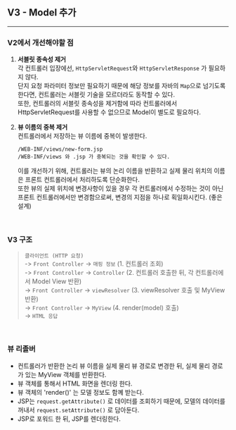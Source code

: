 V3 - Model 추가
---
***

### V2에서 개선해야할 점
1. <b>서블릿 종속성 제거</b>  
   각 컨트롤러 입장에선, <code>HttpServletRequest</code>와 <code>HttpServletResponse</code> 가 필요하지 않다.  
   단지 요청 파라미터 정보만 필요하기 때문에 해당 정보를 자바의 <code>Map</code>으로 넘기도록 한다면, 
   컨트롤러는 서블릿 기술을 모르더라도 동작할 수 있다.  
   또한, 컨트롤러의 서블릿 종속성을 제거함에 따라 컨트롤러에서 HttpServletRequest를 사용할 수 없으므로 
   Model이 별도로 필요하다.


2. <b>뷰 이름의 중복 제거</b>  
    컨트롤러에서 저장하는 뷰 이름에 중복이 발생한다.
   ~~~
   /WEB-INF/views/new-form.jsp
   /WEB-INF/views 와 .jsp 가 중복되는 것을 확인할 수 있다.
   ~~~
   이를 개선하기 위해, 컨트롤러는 뷰의 논리 이름을 반환하고 
   실제 물리 위치의 이름은 프론트 컨트롤러에서 처리하도록 단순화한다.  
    또한 뷰의 실제 위치에 변경사항이 있을 경우 각 컨트롤러에서 수정하는 것이 아닌 프론트 컨트롤러에서만 변경함으로써,
    변경의 지점을 하나로 획일화시킨다. (좋은 설계)
   
<br>

### V3 구조
> <code>클라이언트 (HTTP 요청)</code>   
> -> <code>Front Controller</code> -> <code>매핑 정보</code> (1. 컨트롤러 조회)  
> -> <code>Front Controller</code> -> <code>Controller</code> (2. 컨트롤러 호출한 뒤, 각 컨트롤러에서 Model View 반환)  
> -> <code>Front Controller</code> -> <code>viewResolver</code> (3. viewResolver 호출 및 MyView 반환)  
> -> <code>Front Controller</code> -> <code>MyView</code> (4. render(model) 호출)  
> -> <code>HTML 응답</code>

<br>

### 뷰 리졸버
- 컨트롤러가 반환한 논리 뷰 이름을 실제 물리 뷰 경로로 변경한 뒤, 실제 물리 경로가 있는 MyView 객체를 반환한다.
- 뷰 객체를 통해서 HTML 화면을 렌더링 한다.
- 뷰 객체의 'render()' 는 모델 정보도 함꼐 받는다.
- JSP는 <code>request.getAttribute()</code> 로 데이터를 조회하기 때문에, 모델의 데이터를 꺼내서
  <code>request.setAttribute()</code> 로 담아둔다.
- JSP로 포워드 한 뒤, JSP를 렌더링한다.